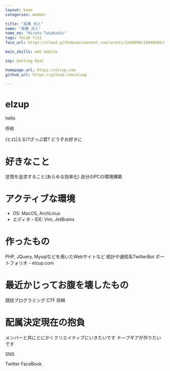 ```yaml
---
layout: base
categories: member

title: "高橋 洸人"
name: "高橋 洸人"
name_en: "Hiroto Takahashi"
tags: fmi16 fi12
face_url: https://cloud.githubusercontent.com/assets/2284908/25040685/df95d54c-2145-11e7-8c85-5a72998551a5.jpg

main_skills: web mobile

say: Getting Real

homepage_url: https://elzup.com
github_url: https://github.com/elzup

---
```


# elzup

hello

呼称

(ヒロ|える)?ざっぷ君?
どうぞお好きに


# 好きなこと

怠惰を追求すること(あらゆる効率化)
自分のPCの環境構築

# アクティブな環境

* OS: MacOS, ArchLinux
* エディタ・IDE: Vim, JetBrains

# 作ったもの

PHP, JQuery, Mysqlなどを用いたWebサイトなど
統計や通知系TwitterBot
ポートフォリオ - elzup.com

# 最近かじってお腹を壊したもの

競技プログラミング
CTF
将棋


# 配属決定現在の抱負

メンバーと共にとにかくクリエイティブにいきたいです
ナ―ブギアが作りたいです


SNS

Twitter
FaceBook